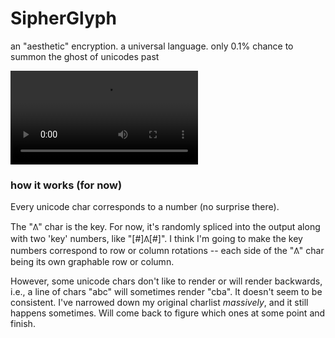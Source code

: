 # SipherGlyph
an "aesthetic" encryption. a universal language. only 0.1% chance to summon the ghost of unicodes past


![examplesipher](/glyph.mp4)


### how it works (for now)

Every unicode char corresponds to a number (no surprise there).

The "𐒱" char is the key. For now, it's randomly spliced into the output along with two 'key' numbers, like "[#]𐒱[#]". I think I'm going to make the key numbers correspond to row or column rotations -- each side of the "𐒱" char being its own graphable row or column. 

However, some unicode chars don't like to render or will render backwards, i.e., a line of chars "abc" will sometimes render "cba". It doesn't seem to be consistent. I've narrowed down my original charlist *massively*, and it still happens sometimes. Will come back to figure which ones at some point and finish.
